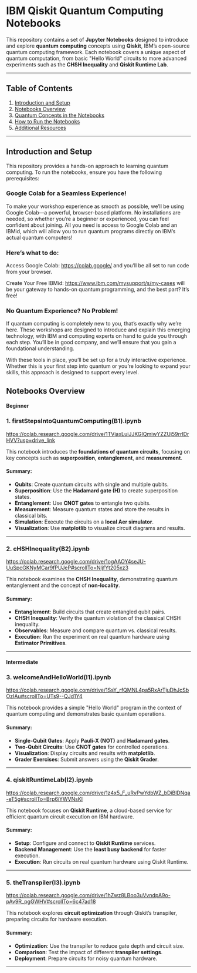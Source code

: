 # **IBM Qiskit Quantum Computing Notebooks**

This repository contains a set of **Jupyter Notebooks** designed to introduce and explore **quantum computing** concepts using **Qiskit**, IBM’s open-source quantum computing framework. Each notebook covers a unique aspect of quantum computation, from basic "Hello World" circuits to more advanced experiments such as the **CHSH Inequality** and **Qiskit Runtime Lab**.

---

## **Table of Contents**
1. [Introduction and Setup](#introduction-and-setup)
2. [Notebooks Overview](#notebooks-overview)
3. [Quantum Concepts in the Notebooks](#quantum-concepts-in-the-notebooks)
4. [How to Run the Notebooks](#how-to-run-the-notebooks)
5. [Additional Resources](#additional-resources)

---

## **Introduction and Setup**

This repository provides a hands-on approach to learning quantum computing. To run the notebooks, ensure you have the following prerequisites:

### **Google Colab for a Seamless Experience!**

To make your workshop experience as smooth as possible, we’ll be using Google Colab—a powerful, browser-based platform. No installations are needed, so whether you’re a beginner or experienced, you can feel confident about joining. All you need is access to Google Colab and an IBMid, which will allow you to run quantum programs directly on IBM’s actual quantum computers!

### **Here’s what to do:**

Access Google Colab: https://colab.google/ and you’ll be all set to run code from your browser.

Create Your Free IBMid: https://www.ibm.com/mysupport/s/my-cases will be your gateway to hands-on quantum programming, and the best part? It’s free!

### **No Quantum Experience? No Problem!**

If quantum computing is completely new to you, that’s exactly why we’re here. These workshops are designed to introduce and explain this emerging technology, with IBM and computing experts on hand to guide you through each step. You’ll be in good company, and we’ll ensure that you gain a foundational understanding.

With these tools in place, you’ll be set up for a truly interactive experience. Whether this is your first step into quantum or you’re looking to expand your skills, this approach is designed to support every level.

## **Notebooks Overview**

#### Beginner

### 1. **firstStepsIntoQuantumComputing(B1).ipynb** 
https://colab.research.google.com/drive/1TVjaxLuiJJKGIQmiwYZZUj59rrlDrHVV?usp=drive_link

This notebook introduces the **foundations of quantum circuits**, focusing on key concepts such as **superposition**, **entanglement**, and **measurement**.

#### **Summary:**
- **Qubits**: Create quantum circuits with single and multiple qubits.
- **Superposition**: Use the **Hadamard gate (H)** to create superposition states.
- **Entanglement**: Use **CNOT gates** to entangle two qubits.
- **Measurement**: Measure quantum states and store the results in classical bits.
- **Simulation**: Execute the circuits on a **local Aer simulator**.
- **Visualization**: Use **matplotlib** to visualize circuit diagrams and results.

---

### 2. **cHSHInequality(B2).ipynb**
https://colab.research.google.com/drive/1ogAAOY4seJU-UuSpcGKNyMCar9fPUJeP#scrollTo=NljfYt205xz3

This notebook examines the **CHSH Inequality**, demonstrating quantum entanglement and the concept of **non-locality**.

#### **Summary:**
- **Entanglement**: Build circuits that create entangled qubit pairs.
- **CHSH Inequality**: Verify the quantum violation of the classical CHSH inequality.
- **Observables**: Measure and compare quantum vs. classical results.
- **Execution**: Run the experiment on real quantum hardware using **Estimator Primitives**.

---

#### Intermediate

### 3. **welcomeAndHelloWorld(I1).ipynb**
https://colab.research.google.com/drive/1SsY_rfQMNL4pa5RxArTjuDhJcSbOzIAu#scrollTo=UTs9--QJd1Y4

This notebook provides a simple "Hello World" program in the context of quantum computing and demonstrates basic quantum operations.

#### **Summary:**
- **Single-Qubit Gates**: Apply **Pauli-X (NOT)** and **Hadamard gates**.
- **Two-Qubit Circuits**: Use **CNOT gates** for controlled operations.
- **Visualization**: Display circuits and results with **matplotlib**.
- **Grader Exercises**: Submit answers using the **Qiskit Grader**.

---

### 4. **qiskitRuntimeLab(I2).ipynb**
https://colab.research.google.com/drive/1z4x5_F_uRyPwYdbWZ_bDiBlDNqa-eT5g#scrollTo=Brp6iYWVNsKI

This notebook focuses on **Qiskit Runtime**, a cloud-based service for efficient quantum circuit execution on IBM hardware.

#### **Summary:**
- **Setup**: Configure and connect to **Qiskit Runtime** services.
- **Backend Management**: Use the **least busy backend** for faster execution.
- **Execution**: Run circuits on real quantum hardware using Qiskit Runtime.

---

### 5. **theTranspiler(I3).ipynb**
https://colab.research.google.com/drive/1hZwz8LBoo3uVvndpA9o-pAv9R_pgGWHV#scrollTo=6c47ad18

This notebook explores **circuit optimization** through Qiskit’s transpiler, preparing circuits for hardware execution.

#### **Summary:**
- **Optimization**: Use the transpiler to reduce gate depth and circuit size.
- **Comparison**: Test the impact of different **transpiler settings**.
- **Deployment**: Prepare circuits for noisy quantum hardware.

---

